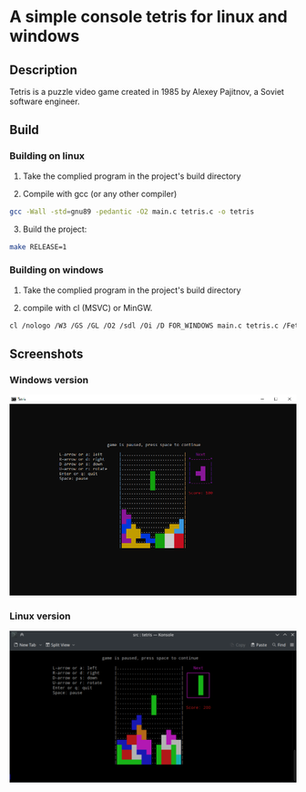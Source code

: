 # A simple console tetris for linux and windows

## Description

Tetris is a puzzle video game created in 1985 by Alexey Pajitnov, a Soviet software engineer.

## Build

### Building on linux

1. Take the complied program in the project's build directory

2. Compile with gcc (or any other compiler)

```bash
gcc -Wall -std=gnu89 -pedantic -O2 main.c tetris.c -o tetris
```

3. Build the project:

```bash
make RELEASE=1
```

### Building on windows

1. Take the complied program in the project's build directory

2. compile with cl (MSVC) or MinGW.

```bash
cl /nologo /W3 /GS /GL /O2 /sdl /Oi /D FOR_WINDOWS main.c tetris.c /Fetetris.exe
```

## Screenshots

### Windows version

![Tetris on windows](screenshots/screen_tetris_win.png)

### Linux version

![Tetris on linux](screenshots/screen_tetris_linux.png)
